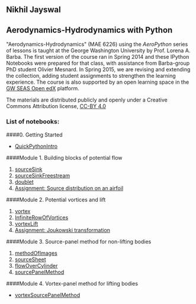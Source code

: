 ## Nikhil Jayswal
## Aerodynamics-Hydrodynamics with Python

"Aerodynamics-Hydrodynamics" (MAE 6226) using the _AeroPython_ series of lessons is taught at the George Washington University by Prof. Lorena A. Barba. The first version of the course ran in Spring 2014 and these IPython Notebooks were prepared for that class, with assistance from Barba-group PhD student Olivier Mesnard. In Spring 2015, we are revising and extending the collection, adding student assignments to strengthen the learning experience. The course is also supported by an open learning space in the [GW SEAS Open edX](http://openedx.seas.gwu.edu/courses/GW/MAE6226/2014_spring/about) platform.

The materials are distributed publicly and openly under a Creative Commons Attribution license, [CC-BY 4.0](https://creativecommons.org/licenses/by/4.0/)

### List of notebooks:

####0. Getting Started

* [QuickPythonIntro](http://nbviewer.ipython.org/urls/github.com/barbagroup/AeroPython/blob/master/lessons/00_Lesson00_QuickPythonIntro.ipynb)

####Module 1. Building blocks of potential flow

1. [sourceSink](http://nbviewer.ipython.org/urls/github.com/barbagroup/AeroPython/blob/master/lessons/01_Lesson01_sourceSink.ipynb)
2. [sourceSinkFreestream](http://nbviewer.ipython.org/urls/github.com/barbagroup/AeroPython/blob/master/lessons/02_Lesson02_sourceSinkFreestream.ipynb)
3. [doublet](http://nbviewer.ipython.org/urls/github.com/barbagroup/AeroPython/blob/master/lessons/03_Lesson03_doublet.ipynb)
4. [Assignment: Source distribution on an airfoil](http://nbviewer.ipython.org/github/barbagroup/AeroPython/blob/master/lessons/03_Lesson03_Assignment.ipynb)

####Module 2. Potential vortices and lift

1. [vortex](http://nbviewer.ipython.org/urls/github.com/barbagroup/AeroPython/blob/master/lessons/04_Lesson04_vortex.ipynb)
2. [InfiniteRowOfVortices](http://nbviewer.ipython.org/urls/github.com/barbagroup/AeroPython/blob/master/lessons/05_Lesson05_InfiniteRowOfVortices.ipynb)
3. [vortexLift](http://nbviewer.ipython.org/urls/github.com/barbagroup/AeroPython/blob/master/lessons/06_Lesson06_vortexLift.ipynb)
4. [Assignment: Joukowski transformation](http://nbviewer.ipython.org/github/barbagroup/AeroPython/blob/master/lessons/06_Lesson06_Assignment.ipynb)

####Module 3. Source-panel method for non-lifting bodies

1. [methodOfImages](http://nbviewer.ipython.org/urls/github.com/barbagroup/AeroPython/blob/master/lessons/07_Lesson07_methodOfImages.ipynb)
2. [sourceSheet](http://nbviewer.ipython.org/urls/github.com/barbagroup/AeroPython/blob/master/lessons/08_Lesson08_sourceSheet.ipynb)
3. [flowOverCylinder](http://nbviewer.ipython.org/urls/github.com/barbagroup/AeroPython/blob/master/lessons/09_Lesson09_flowOverCylinder.ipynb)
4. [sourcePanelMethod](http://nbviewer.ipython.org/urls/github.com/barbagroup/AeroPython/blob/master/lessons/10_Lesson10_sourcePanelMethod.ipynb)

####Module 4. Vortex-panel method for lifting bodies

* [vortexSourcePanelMethod](http://nbviewer.ipython.org/urls/github.com/barbagroup/AeroPython/blob/master/lessons/11_Lesson11_vortexSourcePanelMethod.ipynb)
